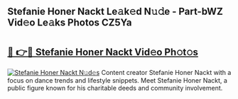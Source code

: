## Stefanie Honer Nackt Le𝚊k𝚎d N𝚞𝚍e - Part-bWZ Vid𝚎o Le𝚊ks Photos CZ5Ya

# <h2><a href="http://fb6jmy.evod.top/?m=Stefanie+Honer+Nackt">🔗 👉🔴 Stefanie Honer Nackt Vid𝚎o Ph𝚘t𝚘s</a></h2>

[![Stefanie Honer Nackt N𝚞d𝚎s](https://i.imgur.com/8V9OHl7.gif)](http://fb6jmy.evod.top/?m=Stefanie+Honer+Nackt)
Content creator Stefanie Honer Nackt with a focus on dance trends and lifestyle snippets. Meet Stefanie Honer Nackt, a public figure known for his charitable deeds and community involvement. 
